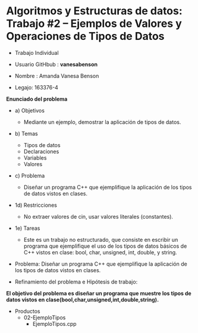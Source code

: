 # Algoritmos y Estructuras de datos: Trabajo #2 – Ejemplos de Valores y Operaciones de Tipos de Datos #

* Trabajo Individual

* Usuario GitHbub : **vanesabenson**

* Nombre : Amanda Vanesa Benson

* Legajo: 163376-4

**Enunciado del problema**

 *   a)  Objetivos
     * Mediante un ejemplo, demostrar la aplicación de tipos de datos.

*    b) Temas
     * Tipos de datos
     * Declaraciones
     * Variables
     * Valores
  
*   c) Problema
    * Diseñar un programa C++ que ejemplifique la aplicación de los tipos de datos vistos en clases.

*   1d) Restricciones
    * No extraer valores de cin, usar valores literales (constantes).

*   1e) Tareas
    * Este es un trabajo no estructurado, que consiste en escribir un programa que ejemplifique el uso de los tipos de datos básicos de C++ vistos en clase: bool, char, unsigned, int, double, y string.



 * Problema: Diseñar un programa C++ que ejemplifique la aplicación de los tipos de datos vistos en clases. 
 
 * Refinamiento del problema e Hipótesis de trabajo:

 **El objetivo del problema es diseñar un programa que muestre los tipos de datos vistos en clase(bool,char,unsigned,int,double,string).**
 
*    Productos
     * 02-EjemploTipos
       * EjemploTipos.cpp
       
